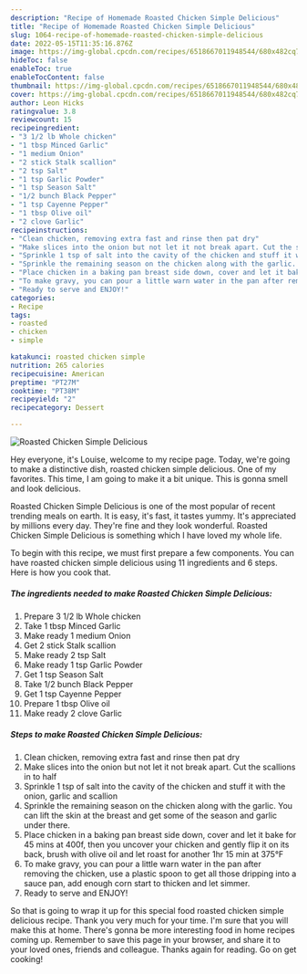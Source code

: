 ```yaml
---
description: "Recipe of Homemade Roasted Chicken Simple Delicious"
title: "Recipe of Homemade Roasted Chicken Simple Delicious"
slug: 1064-recipe-of-homemade-roasted-chicken-simple-delicious
date: 2022-05-15T11:35:16.876Z
image: https://img-global.cpcdn.com/recipes/6518667011948544/680x482cq70/roasted-chicken-simple-delicious-recipe-main-photo.jpg
hideToc: false
enableToc: true
enableTocContent: false
thumbnail: https://img-global.cpcdn.com/recipes/6518667011948544/680x482cq70/roasted-chicken-simple-delicious-recipe-main-photo.jpg
cover: https://img-global.cpcdn.com/recipes/6518667011948544/680x482cq70/roasted-chicken-simple-delicious-recipe-main-photo.jpg
author: Leon Hicks
ratingvalue: 3.8
reviewcount: 15
recipeingredient:
- "3 1/2 lb Whole chicken"
- "1 tbsp Minced Garlic"
- "1 medium Onion"
- "2 stick Stalk scallion"
- "2 tsp Salt"
- "1 tsp Garlic Powder"
- "1 tsp Season Salt"
- "1/2 bunch Black Pepper"
- "1 tsp Cayenne Pepper"
- "1 tbsp Olive oil"
- "2 clove Garlic"
recipeinstructions:
- "Clean chicken, removing extra fast and rinse then pat dry"
- "Make slices into the onion but not let it not break apart. Cut the scallions in to half"
- "Sprinkle 1 tsp of salt into the cavity of the chicken and stuff it with the onion, garlic and scallion"
- "Sprinkle the remaining season on the chicken along with the garlic. You can lift the skin at the breast and get some of the season and garlic under there."
- "Place chicken in a baking pan breast side down, cover and let it bake for 45 mins at 400f, then you uncover your chicken and gently flip it on its back, brush with olive oil and let roast for another 1hr 15 min at 375°F"
- "To make gravy, you can pour a little warn water in the pan after removing the chicken, use a plastic spoon to get all those dripping into a sauce pan, add enough corn start to thicken and let simmer."
- "Ready to serve and ENJOY!"
categories:
- Recipe
tags:
- roasted
- chicken
- simple

katakunci: roasted chicken simple 
nutrition: 265 calories
recipecuisine: American
preptime: "PT27M"
cooktime: "PT38M"
recipeyield: "2"
recipecategory: Dessert

---
```



![Roasted Chicken Simple Delicious](https://img-global.cpcdn.com/recipes/6518667011948544/680x482cq70/roasted-chicken-simple-delicious-recipe-main-photo.jpg)

Hey everyone, it's Louise, welcome to my recipe page. Today, we're going to make a distinctive dish, roasted chicken simple delicious. One of my favorites. This time, I am going to make it a bit unique. This is gonna smell and look delicious.

Roasted Chicken Simple Delicious is one of the most popular of recent trending meals on earth. It is easy, it's fast, it tastes yummy. It's appreciated by millions every day. They're fine and they look wonderful. Roasted Chicken Simple Delicious is something which I have loved my whole life.




To begin with this recipe, we must first prepare a few components. You can have roasted chicken simple delicious using 11 ingredients and 6 steps. Here is how you cook that.

<!--inarticleads1-->

##### The ingredients needed to make Roasted Chicken Simple Delicious:

1. Prepare 3 1/2 lb Whole chicken
1. Take 1 tbsp Minced Garlic
1. Make ready 1 medium Onion
1. Get 2 stick Stalk scallion
1. Make ready 2 tsp Salt
1. Make ready 1 tsp Garlic Powder
1. Get 1 tsp Season Salt
1. Take 1/2 bunch Black Pepper
1. Get 1 tsp Cayenne Pepper
1. Prepare 1 tbsp Olive oil
1. Make ready 2 clove Garlic




<!--inarticleads2-->

##### Steps to make Roasted Chicken Simple Delicious:

1. Clean chicken, removing extra fast and rinse then pat dry
1. Make slices into the onion but not let it not break apart. Cut the scallions in to half
1. Sprinkle 1 tsp of salt into the cavity of the chicken and stuff it with the onion, garlic and scallion
1. Sprinkle the remaining season on the chicken along with the garlic. You can lift the skin at the breast and get some of the season and garlic under there.
1. Place chicken in a baking pan breast side down, cover and let it bake for 45 mins at 400f, then you uncover your chicken and gently flip it on its back, brush with olive oil and let roast for another 1hr 15 min at 375°F
1. To make gravy, you can pour a little warn water in the pan after removing the chicken, use a plastic spoon to get all those dripping into a sauce pan, add enough corn start to thicken and let simmer.
1. Ready to serve and ENJOY!



So that is going to wrap it up for this special food roasted chicken simple delicious recipe. Thank you very much for your time. I'm sure that you will make this at home. There's gonna be more interesting food in home recipes coming up. Remember to save this page in your browser, and share it to your loved ones, friends and colleague. Thanks again for reading. Go on get cooking!
